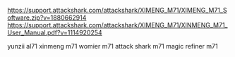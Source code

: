 https://support.attackshark.com/attackshark/XIMENG_M71/XIMENG_M71_Software.zip?v=1880662914
https://support.attackshark.com/attackshark/XIMENG_M71/XINMENG_M71_User_Manual.pdf?v=1114920254


yunzii al71
xinmeng m71
womier m71
attack shark  m71
magic refiner m71
